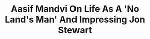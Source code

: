 ---
categories: [podcasts]
provider_display: "NPR Programs: Fresh Air Podcast"
provider_url: http://freshair.npr.org
provider_name: "NPR Programs: Fresh Air Podcast"
published: 2014-11-04T00:00:00
source: http://pca.st/K5R4
title: "Aasif Mandvi On Life As A 'No Land's Man' And Impressing Jon Stewart"
raw_source: http://podcastdownload.npr.org/anon.npr-podcasts/podcast/13/361272037/npr_361272037.mp3
thumbnail: http://media.npr.org/images/podcasts/2013/primary/fresh_air.png
---
